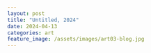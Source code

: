 ```yaml
---
layout: post
title: "Untitled, 2024"
date: 2024-04-13
categories: art
feature_image: /assets/images/art03-blog.jpg
---
```

